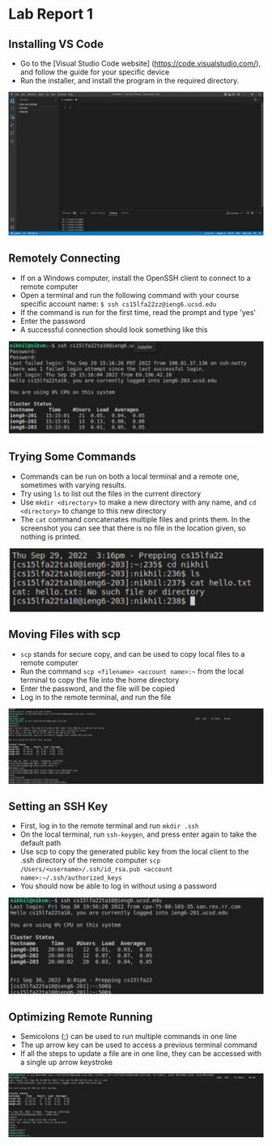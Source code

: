 # Lab Report 1


## Installing VS Code

- Go to the [Visual Studio Code website] (https://code.visualstudio.com/), and follow the guide for your specific device
- Run the installer, and install the program in the required directory.

![Image](images/l1-vscode.png)

## Remotely Connecting

- If on a Windows computer, install the OpenSSH client to connect to a remote computer
- Open a terminal and run the following command with your course specific account name:
`$ ssh cs15lfa22zz@ieng6.ucsd.edu`
- If the command is run for the first time, read the prompt and type 'yes'
- Enter the password
- A successful connection should look something like this

![Image](images/l1-remote.png)

## Trying Some Commands
- Commands can be run on both a local terminal and a remote one, sometimes with varying results.
- Try using `ls` to list out the files in the current directory
- Use `mkdir <directory>` to make a new directory with any name, and `cd <directory>` to change to this new directory
- The `cat` command concatenates multiple files and prints them. In the screenshot you can see that there is no 
file in the location given, so nothing is printed.

![Image](images/l1-command.png)

## Moving Files with scp
- `scp` stands for secure copy, and can be used to copy local files to a remote computer
- Run the command `scp <filename> <account name>:~` from the local terminal to copy the file into the home directory
- Enter the password, and the file will be copied
- Log in to the remote terminal, and run the file

![Image](images/l1-scp.png)

## Setting an SSH Key
- First, log in to the remote terminal and run `mkdir .ssh`
- On the local terminal, run `ssh-keygen`, and press enter again to take the default path
- Use scp to copy the generated public key from the local client to the .ssh directory of the remote computer
`scp /Users/<username>/.ssh/id_rsa.pub <account name>:~/.ssh/authorized_keys`
- You should now be able to log in without using a password

![Image](images/l1-sshkey.png)


## Optimizing Remote Running
- Semicolons (;) can be used to run multiple commands in one line
- The up arrow key can be used to access a previous terminal command
- If all the steps to update a file are in one line, they can be accessed with a single up arrow keystroke

![Image](images/l1-optimize.png)


